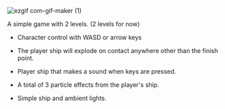 
![ezgif com-gif-maker (1)](https://user-images.githubusercontent.com/13854886/177033790-d50e973d-571c-4ad5-b8df-7c6fcc170786.gif)


A simple game with 2 levels. (2 levels for now)

- Character control with WASD or arrow keys

- The player ship will explode on contact anywhere other than the finish point.

- Player ship that makes a sound when keys are pressed.

- A total of 3 particle effects from the player's ship.

- Simple ship and ambient lights.

